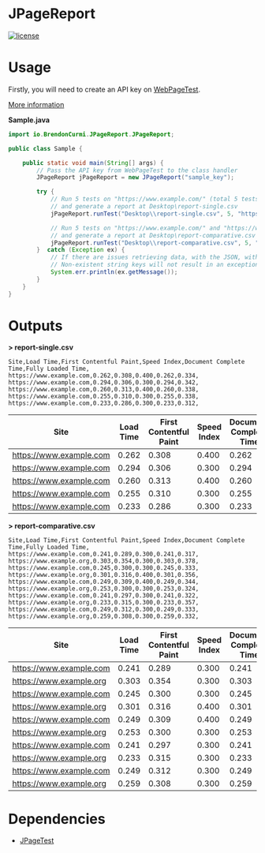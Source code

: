 # JPageReport

[![license](https://img.shields.io/github/license/BrendonCurmi/JPageReport)](https://github.com/BrendonCurmi/JPageReport/blob/master/LICENSE)

Usage
====
Firstly, you will need to create an API key on [WebPageTest](https://www.webpagetest.org/getkey.php).

[More information](https://github.com/BrendonCurmi/JPageTest)

**Sample.java**
```java
import io.BrendonCurmi.JPageReport.JPageReport;

public class Sample {

    public static void main(String[] args) {
        // Pass the API key from WebPageTest to the class handler
        JPageReport jPageReport = new JPageReport("sample_key");

        try {
            // Run 5 tests on "https://www.example.com/" (total 5 tests (first view only))
            // and generate a report at Desktop\report-single.csv
            jPageReport.runTest("Desktop\\report-single.csv", 5, "https://www.example.com");

            // Run 5 tests on "https://www.example.com/" and "https://www.example.org/" each (total 10 tests (first view only))
            // and generate a report at Desktop\report-comparative.csv
            jPageReport.runTest("Desktop\\report-comparative.csv", 5, "https://www.example.com", "https://www.example.org");
        }  catch (Exception ex) {
            // If there are issues retrieving data, with the JSON, with I/O, or with the thread
            // Non-existent string keys will not result in an exception here - default values will be returned
            System.err.println(ex.getMessage());
        }
    }
}
```

Outputs
====

**> report-single.csv**
```csv
Site,Load Time,First Contentful Paint,Speed Index,Document Complete Time,Fully Loaded Time,
https://www.example.com,0.262,0.308,0.400,0.262,0.334,
https://www.example.com,0.294,0.306,0.300,0.294,0.342,
https://www.example.com,0.260,0.313,0.400,0.260,0.338,
https://www.example.com,0.255,0.310,0.300,0.255,0.338,
https://www.example.com,0.233,0.286,0.300,0.233,0.312,
```

| Site                    | Load Time | First Contentful Paint | Speed Index | Document Complete Time | Fully Loaded Time |
| ----------------------- | --------- | ---------------------- | ----------- | ---------------------- | ----------------- |
| https://www.example.com | 0.262     | 0.308                  | 0.400       | 0.262                  | 0.334             |
| https://www.example.com | 0.294     | 0.306                  | 0.300       | 0.294                  | 0.342             |
| https://www.example.com | 0.260     | 0.313                  | 0.400       | 0.260                  | 0.338             |
| https://www.example.com | 0.255     | 0.310                  | 0.300       | 0.255                  | 0.338             |
| https://www.example.com | 0.233     | 0.286                  | 0.300       | 0.233                  | 0.312             |

**> report-comparative.csv**
```csv
Site,Load Time,First Contentful Paint,Speed Index,Document Complete Time,Fully Loaded Time,
https://www.example.com,0.241,0.289,0.300,0.241,0.317,
https://www.example.org,0.303,0.354,0.300,0.303,0.378,
https://www.example.com,0.245,0.300,0.300,0.245,0.333,
https://www.example.org,0.301,0.316,0.400,0.301,0.356,
https://www.example.com,0.249,0.309,0.400,0.249,0.344,
https://www.example.org,0.253,0.300,0.300,0.253,0.324,
https://www.example.com,0.241,0.297,0.300,0.241,0.322,
https://www.example.org,0.233,0.315,0.300,0.233,0.357,
https://www.example.com,0.249,0.312,0.300,0.249,0.333,
https://www.example.org,0.259,0.308,0.300,0.259,0.332,
```

| Site                    | Load Time | First Contentful Paint | Speed Index | Document Complete Time | Fully Loaded Time |
| ----------------------- | --------- | ---------------------- | ----------- | ---------------------- | ----------------- |
| https://www.example.com | 0.241     | 0.289                  | 0.300       | 0.241                  | 0.317             |
| https://www.example.org | 0.303     | 0.354                  | 0.300       | 0.303                  | 0.378             |
| https://www.example.com | 0.245     | 0.300                  | 0.300       | 0.245                  | 0.333             |
| https://www.example.org | 0.301     | 0.316                  | 0.400       | 0.301                  | 0.356             |
| https://www.example.com | 0.249     | 0.309                  | 0.400       | 0.249                  | 0.344             |
| https://www.example.org | 0.253     | 0.300                  | 0.300       | 0.253                  | 0.324             |
| https://www.example.com | 0.241     | 0.297                  | 0.300       | 0.241                  | 0.322             |
| https://www.example.org | 0.233     | 0.315                  | 0.300       | 0.233                  | 0.357             |
| https://www.example.com | 0.249     | 0.312                  | 0.300       | 0.249                  | 0.333             |
| https://www.example.org | 0.259     | 0.308                  | 0.300       | 0.259                  | 0.332             |

Dependencies
====
- [JPageTest](https://github.com/BrendonCurmi/JPageTest)